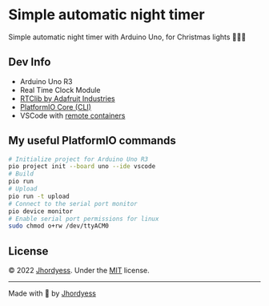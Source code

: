 # Simple automatic night timer

Simple automatic night timer with Arduino Uno, for Christmas lights 🎄🎄🎄

## Dev Info

- Arduino Uno R3
- Real Time Clock Module
- [RTClib by Adafruit Industries](https://registry.platformio.org/libraries/adafruit/RTClib)
- [PlatformIO Core (CLI)](https://docs.platformio.org/en/latest/core/index.html#platformio-core-cli)
- VSCode with [remote containers](https://code.visualstudio.com/docs/remote/containers)

## My useful PlatformIO commands

```bash
# Initialize project for Arduino Uno R3
pio project init --board uno --ide vscode
# Build
pio run
# Upload
pio run -t upload
# Connect to the serial port monitor
pio device monitor
# Enable serial port permissions for linux
sudo chmod o+rw /dev/ttyACM0
```

## License

© 2022 [Jhordyess](https://github.com/jhordyess). Under the [MIT](https://choosealicense.com/licenses/mit/) license.

---

Made with 💪 by [Jhordyess](https://www.jhordyess.com/)
